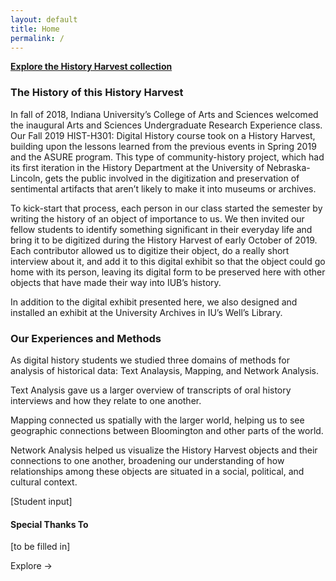 ```yaml
---
layout: default
title: Home
permalink: /
---
```


**[Explore the History Harvest collection](items)**

### The History of this History Harvest

In fall of 2018, Indiana University’s College of Arts and Sciences welcomed the inaugural Arts and Sciences Undergraduate Research Experience class. Our Fall 2019 HIST-H301: Digital History course took on a History Harvest, building upon the lessons learned from the previous events in Spring 2019 and the ASURE program. This type of community-history project, which had its first iteration in the History Department at the University of Nebraska-Lincoln, gets the public involved in the digitization and preservation of sentimental artifacts that aren’t likely to make it into museums or archives.

To kick-start that process, each person in our class started the semester by writing the history of an object of importance to us. We then invited our fellow students to identify something significant in their everyday life and bring it to be digitized during the History Harvest of early October of 2019. Each contributor allowed us to digitize their object, do a really short interview about it, and add it to this digital exhibit so that the object could go home with its person, leaving its digital form to be preserved here with other objects that have made their way into IUB’s history.

In addition to the digital exhibit presented here, we also designed and installed an exhibit at the University Archives in IU’s Well’s Library.

<!--How do the social and cultural influences of the object tell a story about how this person expresses themselves?-->

### Our Experiences and Methods

As digital history students we studied three domains of methods for analysis of historical data:  Text Analaysis, Mapping, and Network Analysis.

Text Analysis gave us a larger overview of transcripts of oral history interviews and how they relate to one another.

Mapping connected us spatially with the larger world, helping us to see geographic connections between Bloomington and other parts of the world.

Network Analysis helped us visualize the History Harvest objects and their connections to one another, broadening our understanding of how relationships among these objects are situated in a social, political, and cultural context.

[Student input]


#### Special Thanks To
[to be filled in]

Explore →
